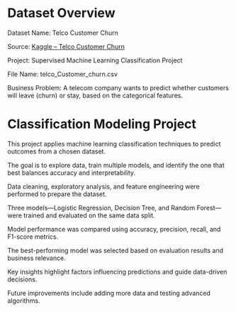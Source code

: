 # Dataset Overview

Dataset Name: Telco Customer Churn

Source: [Kaggle – Telco Customer Churn](https://www.kaggle.com/datasets/blastchar/telco-customer-churn?utm_source=chatgpt.com)

Project: Supervised Machine Learning Classification Project

File Name: telco_Customer_churn.csv

Business Problem:
A telecom company wants to predict whether customers will leave (churn) or stay, based on the categorical features.


# Classification Modeling Project

This project applies machine learning classification techniques to predict outcomes from a chosen dataset.

The goal is to explore data, train multiple models, and identify the one that best balances accuracy and interpretability.

Data cleaning, exploratory analysis, and feature engineering were performed to prepare the dataset.

Three models—Logistic Regression, Decision Tree, and Random Forest—were trained and evaluated on the same data split.

Model performance was compared using accuracy, precision, recall, and F1-score metrics.

The best-performing model was selected based on evaluation results and business relevance.

Key insights highlight factors influencing predictions and guide data-driven decisions.

Future improvements include adding more data and testing advanced algorithms.  

